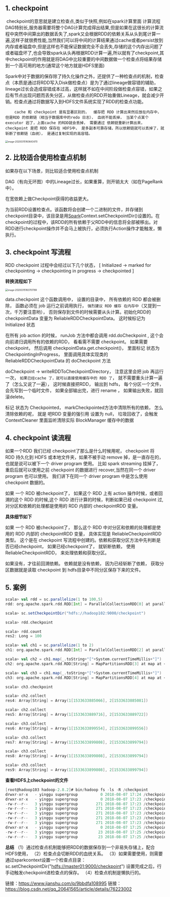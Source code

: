 ## 1. checkpoint

​		checkpoint的意思就是建立检查点,类似于快照,例如在spark计算里面 计算流程DAG特别长,服务器需要将整个DAG计算完成得出结果,但是如果在这很长的计算流程中突然中间算出的数据丢失了,spark又会根据RDD的依赖关系从头到尾计算一遍,这样子就很费性能,当然我们可以将中间的计算结果通过cache或者persist放到内存或者磁盘中,但是这样也不能保证数据完全不会丢失,存储的这个内存出问题了或者磁盘坏了,也会导致spark从头再根据RDD计算一遍,所以就有了checkpoint,其中checkpoint的作用就是将DAG中比较重要的中间数据做一个检查点将结果存储到一个高可用的地方(通常这个地方就是HDFS里面)

​		Spark中对于数据的保存除了持久化操作之外，还提供了一种检查点的机制，检查点（本质是通过将RDD写入Disk做检查点）是为了通过lineage做容错的辅助，lineage过长会造成容错成本过高，这样就不如在中间阶段做检查点容错，如果之后有节点出现问题而丢失分区，从做检查点的RDD开始重做Lineage，就会减少开销。检查点通过将数据写入到HDFS文件系统实现了RDD的检查点功能。

 		cache 和 checkpoint 是有显著区别的，  缓存把 RDD 计算出来然后放在内存中，但是RDD 的依赖链（相当于数据库中的redo 日志）， 血统不能丢掉， 当某个点某个 executor 宕了，上面cache 的RDD就会丢掉， 需要通过 依赖链重新计算出来， checkpoint 是把 RDD 保存在 HDFS中， 是多副本可靠存储，所以依赖链就可以丢掉了，就斩断了依赖链（血统）， 是通过复制实现的高容错。

<img src="https://tva1.sinaimg.cn/large/00831rSTgy1gcup8neqs7j31760fyqen.jpg" alt="image-20200315163643470" style="zoom:50%;" />



## 2. 比较适合使用检查点机制

如果存在以下场景，则比较适合使用检查点机制

DAG（有向无环图）中的Lineage过长，如果重算，则开销太大（如在PageRank中）。

在宽依赖上做Checkpoint获得的收益更大。

为当前RDD设置检查点。该函数将会创建一个二进制的文件，并存储到checkpoint目录中，该目录是用[Spark](https://links.jianshu.com/go?to=https%3A%2F%2Fwww.iteblog.com%2Farchives%2Ftag%2Fspark%2F)Context.setCheckpointDir()设置的。在checkpoint的过程中，该RDD的所有依赖于父RDD中的信息将全部被移出。对RDD进行checkpoint操作并不会马上被执行，必须执行Action操作才能触发，懒执行。



## 3. checkpoint 写流程

RDD checkpoint 过程中会经过以下几个状态，
 [ Initialized → marked for checkpointing → checkpointing in progress → checkpointed ]

**转换流程如下**

<img src="https://tva1.sinaimg.cn/large/00831rSTgy1gcup901ddrj316w0hcgud.jpg" alt="image-20200315163701789" style="zoom:50%;" />

data.checkpoint 这个函数调用中， 设置的目录中， 所有依赖的 RDD 都会被删除， 函数必须在 job 运行之前调用执行， `强烈建议 RDD 缓存 在内存中`（又提到一次，千万要注意哟）， 否则保存到文件的时候需要从头计算。初始化RDD的 checkpointData 变量为 ReliableRDDCheckpointData。  这时候标记为 Initialized 状态

在所有 job action 的时候， runJob 方法中都会调用 rdd.doCheckpoint ,  这个会向前递归调用所有的依赖的RDD， 看看需不需要  checkpoint。 如果需要 checkpoint， 然后调用  checkpointData.get.checkpoint()， 里面标记 状态为 CheckpointingInProgress，  里面调用具体实现类的 ReliableRDDCheckpointData 的 doCheckpoint 方法

doCheckpoint -> writeRDDToCheckpointDirectory， 注意这里会把 job 再运行一次， `如果已经cache 了，就可以直接使用缓存中的 RDD 了`， 就不需要重头计算一遍了（怎么又说了一遍），  这时候直接把RDD， 输出到 hdfs， 每个分区一个文件， 会先写到一个临时文件， 如果全部输出完，进行 rename ， 如果输出失败，就回滚delete。

标记 状态为 Checkpointed， markCheckpointed方法中清除所有的依赖， 怎么清除依赖的呢， 就是 吧RDD 变量的强引用 设置为 null， 垃圾回收了，会触发 ContextCleaner 里面监听清除实际 BlockManager 缓存中的数据



## 4. checkpoint 读流程

如果一个RDD 我们已经 checkpoint了那么是什么时候用呢， checkpoint 将 RDD 持久化到 HDFS 或本地文件夹，如果不被手动 remove 掉，是一直存在的，也就是说可以被下一个 driver program 使用。  比如 spark streaming 挂掉了，  重启后就可以使用之前 checkpoint 的数据进行 recover,当然在同一个 driver program 也可以使用。  我们讲下在同一个 driver program 中是怎么使用 checkpoint 数据的。

如果  一个 RDD 被checkpoint了，  如果这个 RDD 上有 action 操作时候，或者回溯的这个 RDD 的时候,这个 RDD 进行计算的时候，判断如果已经 checkpoint 过,  对分区和依赖的处理都是使用的 RDD 内部的 checkpointRDD 变量。

**具体细节如下**

如果  一个 RDD 被checkpoint了， 那么这个 RDD 中对分区和依赖的处理都是使用的 RDD 内部的 checkpointRDD 变量，  具体实现是 ReliableCheckpointRDD 类型。  这个是在 checkpoint 写流程中创建的。依赖和获取分区方法中先判断是否已经checkpoint，  如果已经checkpoint了，  就斩断依赖， 使用ReliableCheckpointRDD，  来处理依赖和获取分区。

如果没有，才往前回溯依赖。 依赖就是没有依赖，  因为已经斩断了依赖，  获取分区数据就是读取 checkpoint 到 hdfs目录中不同分区保存下来的文件。



## 5. 案例

```scala
scala> val rdd = sc.parallelize(1 to 100,5)
rdd: org.apache.spark.rdd.RDD[Int] = ParallelCollectionRDD[0] at parallelize at <console>:24

scala> sc.setCheckpointDir("hdfs://hadoop102:9000/checkpoint")

scala> rdd.checkpoint

scala> rdd.count
res2: Long = 100                                                                

scala> val ch1 = sc.parallelize(1 to 2)
ch1: org.apache.spark.rdd.RDD[Int] = ParallelCollectionRDD[2] at parallelize at <console>:24

scala> val ch2 = ch1.map(_.toString+"["+System.currentTimeMillis+"]")
ch2: org.apache.spark.rdd.RDD[String] = MapPartitionsRDD[3] at map at <console>:26

scala> val ch3 = ch1.map(_.toString+"["+System.currentTimeMillis+"]")
ch3: org.apache.spark.rdd.RDD[String] = MapPartitionsRDD[4] at map at <console>:26

scala> ch3.checkpoint

scala> ch2.collect
res4: Array[String] = Array(1[1533633885066], 2[1533633885081])

scala> ch2.collect
res5: Array[String] = Array(1[1533633889716], 2[1533633889722])

scala> ch3.collect
res6: Array[String] = Array(1[1533633899554], 2[1533633899556])                 

scala> ch3.collect
res7: Array[String] = Array(1[1533633899808], 2[1533633899794])

scala> ch3.collect
res8: Array[String] = Array(1[1533633899808], 2[1533633899794])

scala> ch3.collect
res9: Array[String] = Array(1[1533633899808], 2[1533633899794])
```

**查看HDFS上checkpoint的文件**



```scala
[root@hadoop103 hadoop-2.8.2]# bin/hadoop fs -ls -R /checkpoint
drwxr-xr-x   - yinggu supergroup          0 2018-08-07 17:24 /checkpoint/ce68d190-9ed4-4bf4-93b1-656f6cb2a30c
drwxr-xr-x   - yinggu supergroup          0 2018-08-07 17:23 /checkpoint/ce68d190-9ed4-4bf4-93b1-656f6cb2a30c/rdd-0
-rw-r--r--   3 yinggu supergroup        271 2018-08-07 17:23 /checkpoint/ce68d190-9ed4-4bf4-93b1-656f6cb2a30c/rdd-0/part-00000
-rw-r--r--   3 yinggu supergroup        271 2018-08-07 17:23 /checkpoint/ce68d190-9ed4-4bf4-93b1-656f6cb2a30c/rdd-0/part-00001
-rw-r--r--   3 yinggu supergroup        271 2018-08-07 17:23 /checkpoint/ce68d190-9ed4-4bf4-93b1-656f6cb2a30c/rdd-0/part-00002
-rw-r--r--   3 yinggu supergroup        271 2018-08-07 17:23 /checkpoint/ce68d190-9ed4-4bf4-93b1-656f6cb2a30c/rdd-0/part-00003
-rw-r--r--   3 yinggu supergroup        271 2018-08-07 17:23 /checkpoint/ce68d190-9ed4-4bf4-93b1-656f6cb2a30c/rdd-0/part-00004
drwxr-xr-x   - yinggu supergroup          0 2018-08-07 17:25 /checkpoint/ce68d190-9ed4-4bf4-93b1-656f6cb2a30c/rdd-4
-rw-r--r--   3 yinggu supergroup         23 2018-08-07 17:25 /checkpoint/ce68d190-9ed4-4bf4-93b1-656f6cb2a30c/rdd-4/part-00000
-rw-r--r--   3 yinggu supergroup         23 2018-08-07 17:25 /checkpoint/ce68d190-9ed4-4bf4-93b1-656f6cb2a30c/rdd-4/part-00001
```

**总结**
 （1）通过检查点机制能够把RDD的数据保存到一个非易失存储上，配合HDFS使用，
 （2）检查点会切断RDD的血统关系。
 （3）如果需要使用，则需要通过sparkcontext设置一个检查点目录： sc.setCheckpointDir("[hdfs://master01:9000/checkpoint](https://links.jianshu.com/go?to=hdfs%3A%2F%2Fmaster01%3A9000%2Fcheckpoint)")
 设置完成之后，行手动触发checkpoint进检查点的保存。
 （4）检查点机制是懒执行的。




链接：https://www.jianshu.com/p/9bbdfa108995
链接：https://blog.csdn.net/qq_20641565/article/details/76223002